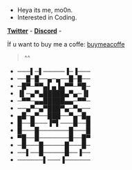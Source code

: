 * Heya its me, mo0n.
* Interested in Coding.

**[Twitter](https://twitter.com/mo0n_rd)** -
**[Discord](https://discords.com/bio/p/mo0n)** -

İf u want to buy me a coffe: [buymeacoffe](https://www.buymeacoffee.com/mo0n)

> ^^

- ───▌─▌─────▐─▐───
- ──█─█──▄─▄──█─█──
- ─█▀─▀▀▄▌▄▐▄▀▀─▀█─
- ▐▌─▄▀▄█████▄▀▄─▐▌
- ─▀▀─▄▄█████▄▄─▀▀─
- ──▄▀─▄▀███▀▄─▀▄──
- ▄█─▄▀──███──▀▄─█▄
- █──█───▐▀▌───█──█
- █───█───────█───█
- ▀█──█───────█──█▀
- ─█───█─────█───█─
- ──▌──█─────█──▐──
- ──────▌───▐──────
